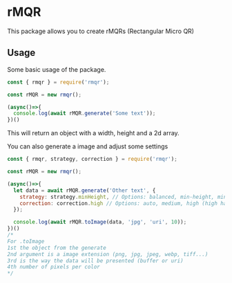 # rMQR
This package allows you to create rMQRs (Rectangular Micro QR)

## Usage
Some basic usage of the package.
```js
const { rmqr } = require('rmqr');

const rMQR = new rmqr();

(async()=>{
  console.log(await rMQR.generate('Some text'));
})()
```
This will return an object with a width, height and a 2d array.

You can also generate a image and adjust some settings
```js
const { rmqr, strategy, correction } = require('rmqr');

const rMQR = new rmqr();

(async()=>{
  let data = await rMQR.generate('Other text', {
    strategy: strategy.minHeight, // Options: balanced, min-height, minHeight, min-width, minWidth
    correction: correction.high // Options: auto, medium, high (high has a lower max characters)
  });

  console.log(await rMQR.toImage(data, 'jpg', 'uri', 10));
})()
/*
For .toImage
1st the object from the generate
2nd argument is a image extension (png, jpg, jpeg, webp, tiff...)
3rd is the way the data will be presented (buffer or uri)
4th number of pixels per color
*/
```
